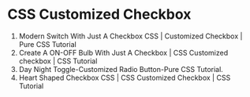 # CSS Customized Checkbox
1. Modern Switch With Just A Checkbox CSS | Customized Checkbox | Pure CSS Tutorial
2. Create A ON-OFF Bulb With Just A Checkbox | CSS Customized checkbox | CSS Tutorial
3. Day Night Toggle-Customized Radio Button-Pure CSS Tutorial.
4. Heart Shaped Checkbox CSS | CSS Customized Checkbox | CSS Tutorial
